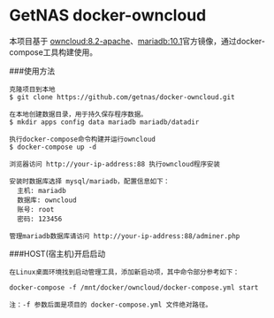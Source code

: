 # GetNAS docker-owncloud


本项目基于 [owncloud:8.2-apache](https://hub.docker.com/_/owncloud/)、[mariadb:10.1](https://hub.docker.com/_/mariadb/)官方镜像，通过docker-compose工具构建使用。

###使用方法

	克隆项目到本地
	$ git clone https://github.com/getnas/docker-owncloud.git
	
	在本地创建数据目录，用于持久保存程序数据。
	$ mkdir apps config data mariadb mariadb/datadir
	
	执行docker-compose命令构建并运行owncloud
	$ docker-compose up -d
	
	浏览器访问 http://your-ip-address:88 执行owncloud程序安装
	
	安装时数据库选择 mysql/mariadb，配置信息如下：
	  主机: mariadb
	  数据库: owncloud
	  账号: root
	  密码: 123456
	  
	管理mariadb数据库请访问 http://your-ip-address:88/adminer.php


###HOST(宿主机)开启启动

	在Linux桌面环境找到启动管理工具，添加新启动项，其中命令部分参考如下：
	
	docker-compose -f /mnt/docker/owncloud/docker-compose.yml start
	
	注：-f 参数后面是项目的 docker-compose.yml 文件绝对路径。

